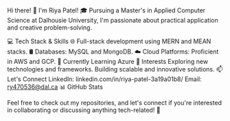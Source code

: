 Hi there! 👋 I'm Riya Patel!
🎓 Pursuing a Master's in Applied Computer Science at Dalhousie University, I'm passionate about practical application and creative problem-solving.

💻 Tech Stack & Skills
🌐 Full-stack development using MERN and MEAN stacks.
🛢️ Databases: MySQL and MongoDB.
☁️ Cloud Platforms: Proficient in AWS and GCP.
🌱 Currently Learning
Azure
🌱 Interests
Exploring new technologies and frameworks.
Building scalable and innovative solutions.
📫 Let's Connect
LinkedIn: linkedin.com/in/riya-patel-3a19a01b8/
Email: ry470536@dal.ca
📊 GitHub Stats

Feel free to check out my repositories, and let's connect if you're interested in collaborating or discussing anything tech-related! 🚀

